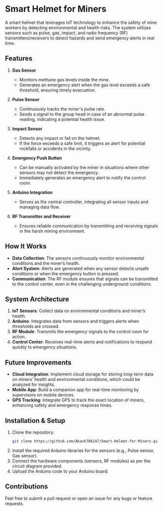 # Smart Helmet for Miners

A smart helmet that leverages IoT technology to enhance the safety of mine workers by detecting environmental and health risks. The system utilizes sensors such as pulse, gas, impact, and radio frequency (RF) transmitters/receivers to detect hazards and send emergency alerts in real time.

## Features

1. **Gas Sensor**  
   - Monitors methane gas levels inside the mine.  
   - Generates an emergency alert when the gas level exceeds a safe threshold, ensuring timely evacuation.

2. **Pulse Sensor**  
   - Continuously tracks the miner's pulse rate.  
   - Sends a signal to the group head in case of an abnormal pulse reading, indicating a potential health issue.

3. **Impact Sensor**  
   - Detects any impact or fall on the helmet.  
   - If the force exceeds a safe limit, it triggers an alert for potential rockfalls or accidents in the vicinity.

4. **Emergency Push Button**  
   - Can be manually activated by the miner in situations where other sensors may not detect the emergency.  
   - Immediately generates an emergency alert to notify the control room.

5. **Arduino Integration**  
   - Serves as the central controller, integrating all sensor inputs and managing data flow.

6. **RF Transmitter and Receiver**  
   - Ensures reliable communication by transmitting and receiving signals in the harsh mining environment.

## How It Works

- **Data Collection**: The sensors continuously monitor environmental conditions and the miner’s health.
- **Alert System**: Alerts are generated when any sensor detects unsafe conditions or when the emergency button is pressed.
- **Communication**: The RF module ensures that signals can be transmitted to the control center, even in the challenging underground conditions.

## System Architecture

1. **IoT Sensors**: Collect data on environmental conditions and miner’s health.
2. **Arduino**: Integrates data from sensors and triggers alerts when thresholds are crossed.
3. **RF Module**: Transmits the emergency signals to the control room for action.
4. **Control Center**: Receives real-time alerts and notifications to respond quickly to emergency situations.

## Future Improvements

- **Cloud Integration**: Implement cloud storage for storing long-term data on miners’ health and environmental conditions, which could be analyzed for insights.
- **Mobile App**: Build a companion app for real-time monitoring by supervisors on mobile devices.
- **GPS Tracking**: Integrate GPS to track the exact location of miners, enhancing safety and emergency response times.

## Installation & Setup

1. Clone the repository:
   ```bash
   git clone https://github.com/Akash786147/Smart-Helmet-for-Miners.git
   ```
2. Install the required Arduino libraries for the sensors (e.g., Pulse sensor, Gas sensor).
3. Connect the hardware components (sensors, RF modules) as per the circuit diagram provided.
4. Upload the Arduino code to your Arduino board.

## Contributions

Feel free to submit a pull request or open an issue for any bugs or feature requests.
